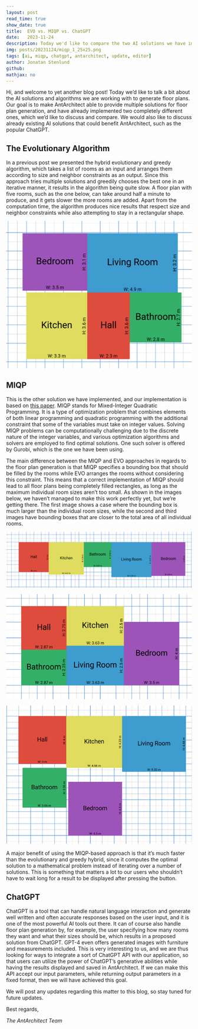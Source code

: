 ```yaml
---
layout: post
read_time: true
show_date: true
title:  EVO vs. MIQP vs. ChatGPT
date:   2023-11-24
description: Today we'd like to compare the two AI solutions we have implemented for floor plan generation, and also discuss the possibility of integrating ChatGPT with AntArchitect.
img: posts/20231124/miqp_1_25x25.png
tags: [ai, miqp, chatgpt, antarchitect, update, editor]
author: Jonatan Stenlund
github:
mathjax: no
---
```

Hi, and welcome to yet another blog post! Today we’d like to talk a bit about the AI solutions and algorithms we are working with to generate floor plans. Our goal is to make AntArchitect able to provide multiple solutions for floor plan generation, and have already implemented two completely different ones, which we’d like to discuss and compare. We would also like to discuss already existing AI solutions that could benefit AntArchitect, such as the popular ChatGPT.

## The Evolutionary Algorithm

In a previous post we presented the hybrid evolutionary and greedy algorithm, which takes a list of rooms as an input and arranges them according to size and neighbor constraints as an output. Since this approach tries multiple solutions and greedily chooses the best one in an iterative manner, it results in the algorithm being quite slow. A floor plan with five rooms, such as the one below, can take around half a minute to produce, and it gets slower the more rooms are added. Apart from the computation time, the algorithm produces nice results that respect size and neighbor constraints while also attempting to stay in a rectangular shape.

![EVO](/assets/img/posts/20231124/evo.png)

## MIQP

This is the other solution we have implemented, and our implementation is based on [this paper](https://lbfan.oss-cn-hangzhou.aliyuncs.com/personal_webpage/publications/2018-eg-iplayout.lres.pdf). MIQP stands for Mixed-Integer Quadratic Programming. It is a type of optimization problem that combines elements of both linear programming and quadratic programming with the additional constraint that some of the variables must take on integer values. Solving MIQP problems can be computationally challenging due to the discrete nature of the integer variables, and various optimization algorithms and solvers are employed to find optimal solutions. One such solver is offered by Gurobi, which is the one we have been using.

The main difference between the MIQP and EVO approaches in regards to the floor plan generation is that MIQP specifies a bounding box that should be filled by the rooms while EVO arranges the rooms without considering this constraint. This means that a correct implementation of MIQP should lead to all floor plans being completely filled rectangles, as long as the maximum individual room sizes aren’t too small. As shown in the images below, we haven’t managed to make this work perfectly yet, but we’re getting there. The first image shows a case where the bounding box is much larger than the individual room sizes, while the second and third images have bounding boxes that are closer to the total area of all individual rooms.

![MIQP 1](/assets/img/posts/20231124/miqp_1_25x25.png)

![MIQP 2](/assets/img/posts/20231124/miqp_2_10x5.png)

![MIQP 3](/assets/img/posts/20231124/miqp_3_20x10.png)

A major benefit of using the MIQP-based approach is that it’s much faster than the evolutionary and greedy hybrid, since it computes the optimal solution to a mathematical problem instead of iterating over a number of solutions. This is something that matters a lot to our users who shouldn’t have to wait long for a result to be displayed after pressing the button.

## ChatGPT

ChatGPT is a tool that can handle natural language interaction and generate well written and often accurate responses based on the user input, and it is one of the most powerful AI tools out there. It can of course also handle floor plan generation by, for example, the user specifying how many rooms they want and what their sizes should be, which results in a proposed solution from ChatGPT. GPT-4 even offers generated images with furniture and measurements included. This is very interesting to us, and we are thus looking for ways to integrate a sort of ChatGPT API with our application, so that users can utilize the power of ChatGPT’s generative abilities while having the results displayed and saved in AntArchitect. If we can make this API accept our input parameters, while returning output parameters in a fixed format, then we will have achieved this goal.

We will post any updates regarding this matter to this blog, so stay tuned for future updates.

Best regards,

*The AntArchitect Team*

